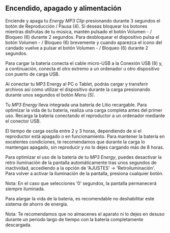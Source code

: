 ## Encendido, apagado y alimentación

Enciende y apaga tu *Energy MP3 Clip* presionando durante 3 segundos el botón de Reproducción / Pausa (4). Si deseas bloquear los botones mientras disfrutas de tu música, mantén pulsado el botón Volumen - / Bloqueo (6) durante 2 segundos. Para desbloquear el dispositivo pulsa el botón Volumen - / Bloqueo (6) brevemente y cuando aparezca el icono del candado vuelve a pulsar el botón Volumen - / Bloqueo (6) durante 2 segundos. 

Para cargar la batería conecta el cable micro-USB a la Conexión USB (8) y, a continuación, conecta el otro extremo a un ordenador u otro dispositivo con puerto de carga USB.

Al conectar tu MP3 Energy al PC o Tablet, podrás cargar y transferir archivos así como utilizar el dispositivo durante la carga presionando durante unos segundos el botón *Menu (5)*. 

Tu *MP3 Energy* lleva integrada una batería de Litio recargable. Para optimizar la vida de tu batería, realiza una carga completa antes del primer uso. Recarga la batería conectando el reproductor a un ordenador mediante el conector USB.

El tiempo de carga oscila entre 2 y 3 horas, dependiendo de si el reproductor está apagado o en funcionamiento. Para mantener la batería en excelentes condiciones, te recomendamos que durante la carga lo mantengas apagado, sin reproducir y no lo dejes cargando más de 8 horas.

Para optimizar el uso de la batería de tu *MP3 Energy*, puedes desactivar la retro iluminación de la pantalla automáticamente tras unos segundos de inactividad, accediendo a la opción de  'AJUSTES' -> 'Retroiluminación'. Para volver a activar la iluminación de la pantalla, presiona cualquier botón.

Nota: En el caso que selecciones ‘0’ segundos, la pantalla permanecerá siempre iluminada.

Para alargar la vida de la batería, es recomendable no deshabilitar este sistema de ahorro de energía.

Nota: Te recomendamos que no almacenes el aparato ni lo dejes en desuso durante un periodo largo de tiempo con la batería completamente descargada.

